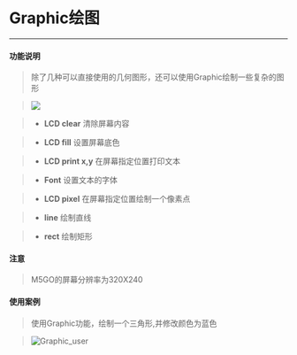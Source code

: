 # Graphic绘图
__________________________

#### 功能说明

>除了几种可以直接使用的几何图形，还可以使用Graphic绘制一些复杂的图形

><img src="/image/Display/Graphic_Block.jpg"/>

>* __LCD clear__
清除屏幕内容

>* __LCD fill__
设置屏幕底色

>* __LCD print x,y__
在屏幕指定位置打印文本

>* __Font__
设置文本的字体

>* __LCD pixel__
在屏幕指定位置绘制一个像素点

>* __line__
绘制直线

>* __rect__
绘制矩形

#### 注意
>M5GO的屏幕分辨率为320X240


#### 使用案例

>使用Graphic功能，绘制一个三角形,并修改颜色为蓝色

>![Graphic_user](/image/Display/Graphic_user.gif)